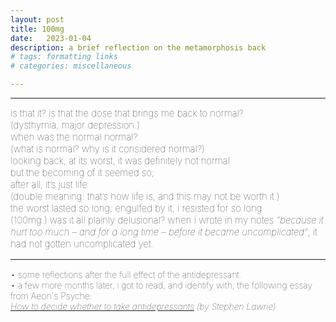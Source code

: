 ```yaml
---
layout: post
title: 100mg
date:   2023-01-04
description: a brief reflection on the metamorphosis back
# tags: formatting links
# categories: miscellaneous

---
```


<hr>
<span style="font-size:15px;font-weight:lighter">
is that it? is that the dose that brings me back to normal? 
<br> (dysthymia, major depression.) 
<br> when was the normal normal? 
<br> (what is normal? why is it considered normal?)
<br> looking back, at its worst, it was definitely not normal
<br> but the becoming of it seemed so;
<br> after all, it’s just life
<br> (double meaning: that’s how life is, and this may not be worth it.)
<br> the worst lasted so long; engulfed by it, i resisted for so long
<br> (100mg.) was it all plainly delusional?
</span>

<span style="font-size:15px;font-weight:lighter">
when i wrote in my notes <i>"because it hurt too much – and for a long time – before it became uncomplicated"</i>, it had not gotten uncomplicated yet.


<br>
<hr>

<span style="font-size:14px;font-weight:lighter">
• some reflections after the full effect of the antidepressant.
<br>• a few more months later, i got to read, and identify with, the following essay from Aeon's Psyche: <i><a href="https://psyche.co/guides/how-to-decide-whether-to-start-taking-antidepressant-pills"><br>How to decide whether to take antidepressants</a> (by Stephen Lawrie) </i>
</span>